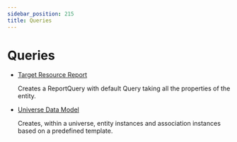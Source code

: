 ```yaml
---
sidebar_position: 215
title: Queries
---
```


# Queries

* [Target Resource Report](targetresourcereport/index)

  Creates a ReportQuery with default Query taking all the properties of the entity.
* [Universe Data Model](universedatamodel/index)

  Creates, within a universe, entity instances and association instances based on a predefined template.